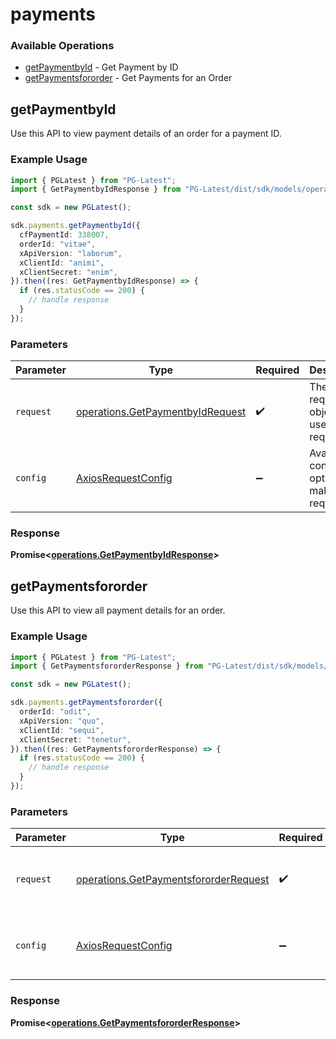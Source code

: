 # payments

### Available Operations

* [getPaymentbyId](#getpaymentbyid) - Get Payment by ID
* [getPaymentsfororder](#getpaymentsfororder) - Get Payments for an Order

## getPaymentbyId

Use this API to view payment details of an order for a payment ID.

### Example Usage

```typescript
import { PGLatest } from "PG-Latest";
import { GetPaymentbyIdResponse } from "PG-Latest/dist/sdk/models/operations";

const sdk = new PGLatest();

sdk.payments.getPaymentbyId({
  cfPaymentId: 338007,
  orderId: "vitae",
  xApiVersion: "laborum",
  xClientId: "animi",
  xClientSecret: "enim",
}).then((res: GetPaymentbyIdResponse) => {
  if (res.statusCode == 200) {
    // handle response
  }
});
```

### Parameters

| Parameter                                                                            | Type                                                                                 | Required                                                                             | Description                                                                          |
| ------------------------------------------------------------------------------------ | ------------------------------------------------------------------------------------ | ------------------------------------------------------------------------------------ | ------------------------------------------------------------------------------------ |
| `request`                                                                            | [operations.GetPaymentbyIdRequest](../../models/operations/getpaymentbyidrequest.md) | :heavy_check_mark:                                                                   | The request object to use for the request.                                           |
| `config`                                                                             | [AxiosRequestConfig](https://axios-http.com/docs/req_config)                         | :heavy_minus_sign:                                                                   | Available config options for making requests.                                        |


### Response

**Promise<[operations.GetPaymentbyIdResponse](../../models/operations/getpaymentbyidresponse.md)>**


## getPaymentsfororder

Use this API to view all payment details for an order.

### Example Usage

```typescript
import { PGLatest } from "PG-Latest";
import { GetPaymentsfororderResponse } from "PG-Latest/dist/sdk/models/operations";

const sdk = new PGLatest();

sdk.payments.getPaymentsfororder({
  orderId: "odit",
  xApiVersion: "quo",
  xClientId: "sequi",
  xClientSecret: "tenetur",
}).then((res: GetPaymentsfororderResponse) => {
  if (res.statusCode == 200) {
    // handle response
  }
});
```

### Parameters

| Parameter                                                                                      | Type                                                                                           | Required                                                                                       | Description                                                                                    |
| ---------------------------------------------------------------------------------------------- | ---------------------------------------------------------------------------------------------- | ---------------------------------------------------------------------------------------------- | ---------------------------------------------------------------------------------------------- |
| `request`                                                                                      | [operations.GetPaymentsfororderRequest](../../models/operations/getpaymentsfororderrequest.md) | :heavy_check_mark:                                                                             | The request object to use for the request.                                                     |
| `config`                                                                                       | [AxiosRequestConfig](https://axios-http.com/docs/req_config)                                   | :heavy_minus_sign:                                                                             | Available config options for making requests.                                                  |


### Response

**Promise<[operations.GetPaymentsfororderResponse](../../models/operations/getpaymentsfororderresponse.md)>**

